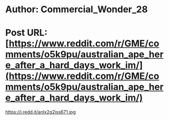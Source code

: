 # Author: Commercial_Wonder_28
# Post URL: [https://www.reddit.com/r/GME/comments/o5k9pu/australian_ape_here_after_a_hard_days_work_im/](https://www.reddit.com/r/GME/comments/o5k9pu/australian_ape_here_after_a_hard_days_work_im/)


https://i.redd.it/anlx2g2iss671.jpg
